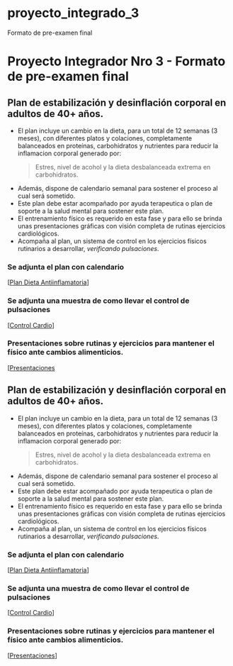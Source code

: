 # proyecto_integrado_3
Formato de pre-examen final
# Proyecto Integrador Nro 3 - Formato de pre-examen final

## Plan de estabilización y desinflación corporal en adultos de 40+ años.

* El plan incluye un cambio en la dieta, para un total de 12 semanas (3 meses), con diferentes platos y colaciones, completamente balanceados en proteínas, carbohidratos y nutrientes para reducir la inflamacion corporal generado por:
  > Estres, nivel de acohol y la dieta desbalanceada extrema en carbohidratos.
* Además, dispone de calendario semanal para sostener el proceso al cual será sometido.
* Este plan debe estar acompañado por ayuda terapeutica o plan de soporte a la salud mental para sostener este plan.
* El entrenamiento físico es requerido en esta fase y para ello se brinda unas presentaciones gráficas con visión completa de rutinas ejercicios cardiológicos.
* Acompaña al plan, un sistema de control en los ejercicios físicos rutinarios a desarrollar, _verificando pulsaciones_.

### Se adjunta el plan  con calendario
[[Plan Dieta Antiinflamatoria](https://docs.google.com/document/d/1nlLnvPjm7hvpMhTyEIGge0-ZcgqiiOBnEsHK6djdaTo/edit?usp=sharing)]

### Se adjunta una muestra de como llevar el control de pulsaciones
[[Control Cardio](https://docs.google.com/spreadsheets/d/1gJtESkey6PG5Hb5lApyO7LOfaQ5ZsseCWIs0QdZjmHs/edit?usp=sharing)]

### Presentaciones sobre rutinas y ejercicios para mantener el físico ante cambios alimenticios.
[[Presentaciones](https://app.presentations.ai/view/yuBtY6)

## Plan de estabilización y desinflación corporal en adultos de 40+ años.

* El plan incluye un cambio en la dieta, para un total de 12 semanas (3 meses), con diferentes platos y colaciones, completamente balanceados en proteínas, carbohidratos y nutrientes para reducir la inflamacion corporal generado por:
  > Estres, nivel de acohol y la dieta desbalanceada extrema en carbohidratos.
* Además, dispone de calendario semanal para sostener el proceso al cual será sometido.
* Este plan debe estar acompañado por ayuda terapeutica o plan de soporte a la salud mental para sostener este plan.
* El entrenamiento físico es requerido en esta fase y para ello se brinda unas presentaciones gráficas con visión completa de rutinas ejercicios cardiológicos.
* Acompaña al plan, un sistema de control en los ejercicios físicos rutinarios a desarrollar, _verificando pulsaciones_.

### Se adjunta el plan  con calendario
[[Plan Dieta Antiinflamatoria](https://docs.google.com/document/d/1nlLnvPjm7hvpMhTyEIGge0-ZcgqiiOBnEsHK6djdaTo/edit?usp=sharing)]

### Se adjunta una muestra de como llevar el control de pulsaciones
[[Control Cardio](https://docs.google.com/spreadsheets/d/1gJtESkey6PG5Hb5lApyO7LOfaQ5ZsseCWIs0QdZjmHs/edit?usp=sharing)]

### Presentaciones sobre rutinas y ejercicios para mantener el físico ante cambios alimenticios.
[[Presentaciones](https://app.presentations.ai/view/yuBtY)]


